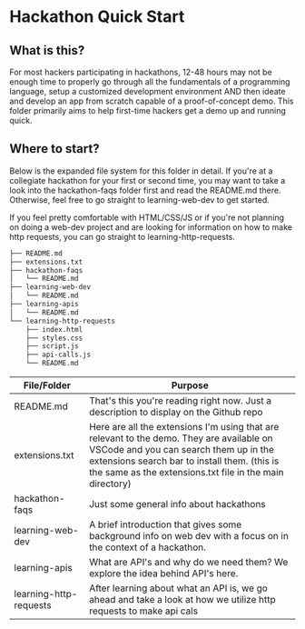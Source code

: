 # Hackathon Quick Start

## What is this?

For most hackers participating in hackathons, 12-48 hours may not be enough time to properly go through all the fundamentals of a programming language, setup a customized development environment AND then ideate and develop an app from scratch capable of a proof-of-concept demo. This folder primarily aims to help first-time hackers get a demo up and running quick.


## Where to start?

Below is the expanded file system for this folder in detail. If you're at a collegiate hackathon for your first or second time, you may want to take a look into the hackathon-faqs folder first and read the README.md there. Otherwise, feel free to go straight to learning-web-dev to get started.

If you feel pretty comfortable with HTML/CSS/JS or if you're not planning on doing a web-dev project and are looking for information on how to make http requests, you can go straight to learning-http-requests.


```bash
├── README.md
├── extensions.txt
├── hackathon-faqs
│   └── README.md
├── learning-web-dev
│   └── README.md
├── learning-apis
│   └── README.md
└── learning-http-requests
    ├── index.html
    ├── styles.css
    ├── script.js
    ├── api-calls.js
    └── README.md
```

| File/Folder      | Purpose |
|------------------|---------|
| README.md        | That's this you're reading right now. Just a description to display on the Github repo |
| extensions.txt   | Here are all the extensions I'm using that are relevant to the demo. They are available on VSCode and you can search them up in the extensions search bar to install them. (this is the same as the extensions.txt file in the main directory)|
| hackathon-faqs   | Just some general info about hackathons  |\
| learning-web-dev | A brief introduction that gives some background info on web dev with a focus on in the context of a hackathon.  |\
| learning-apis    | What are API's and why do we need them? We explore the idea behind API's here. |\
| learning-http-requests | After learning about what an API is, we go ahead and take a look at how we utilize http requests to make api cals  |

